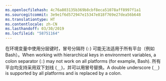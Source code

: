 ```yaml
---
ms.openlocfilehash: 4c76a803135b369b8cbf8eca51078aff8997f1a1
ms.sourcegitcommit: 3e9e1f6d572947e15347e818f769e27dea56b648
ms.translationtype: HT
ms.contentlocale: zh-CN
ms.lasthandoff: 03/30/2019
ms.locfileid: "58751164"
---
```

<span data-ttu-id="bb3b6-101">在环境变量中使用分层键时，冒号分隔符 (`:`) 可能无法适用于所有平台（例如 Bash）。</span><span class="sxs-lookup"><span data-stu-id="bb3b6-101">When working with hierarchical keys in environment variables, a colon separator (`:`) may not work on all platforms (for example, Bash).</span></span> <span data-ttu-id="bb3b6-102">所有平台均支持采用双下划线 (`__`)，并可以用冒号替换。</span><span class="sxs-lookup"><span data-stu-id="bb3b6-102">A double underscore (`__`) is supported by all platforms and is replaced by a colon.</span></span>